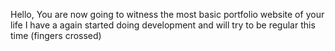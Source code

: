 Hello,
You are now going to witness the most basic portfolio website of your life
I have a again started doing development and will try to be regular this time (fingers crossed)
